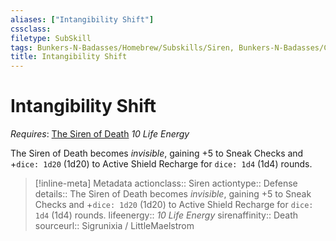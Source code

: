 ```yaml
---
aliases: ["Intangibility Shift"]
cssclass: 
filetype: SubSkill
tags: Bunkers-N-Badasses/Homebrew/Subskills/Siren, Bunkers-N-Badasses/Classes/Siren/Death/Abilities
title: Intangibility Shift
---
```


# Intangibility Shift
*Requires*: [The Siren of Death](Siren%20of%20Death.md)
*10 Life Energy*

The Siren of Death becomes *invisible*, gaining +5 to Sneak Checks and +`dice: 1d20` (1d20) to Active Shield Recharge for `dice: 1d4` (1d4) rounds.

> [!inline-meta] Metadata
> actionclass:: Siren
> actiontype:: Defense
> details:: The Siren of Death becomes *invisible*, gaining +5 to Sneak Checks and +`dice: 1d20` (1d20) to Active Shield Recharge for `dice: 1d4` (1d4) rounds.
> lifeenergy:: *10 Life Energy*
> sirenaffinity:: Death
> sourceurl:: Sigrunixia / LittleMaelstrom
